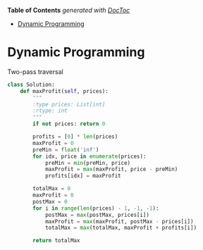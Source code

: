 <!-- START doctoc generated TOC please keep comment here to allow auto update -->
<!-- DON'T EDIT THIS SECTION, INSTEAD RE-RUN doctoc TO UPDATE -->
**Table of Contents**  *generated with [DocToc](https://github.com/thlorenz/doctoc)*

- [Dynamic Programming](#dynamic-programming)

<!-- END doctoc generated TOC please keep comment here to allow auto update -->

# Dynamic Programming 

Two-pass traversal

```python
class Solution:
    def maxProfit(self, prices):
        """
        :type prices: List[int]
        :rtype: int
        """
        if not prices: return 0

        profits = [0] * len(prices)
        maxProfit = 0
        preMin = float('inf')
        for idx, price in enumerate(prices):
            preMin = min(preMin, price)
            maxProfit = max(maxProfit, price - preMin)
            profits[idx] = maxProfit

        totalMax = 0
        maxProfit = 0
        postMax = 0
        for i in range(len(prices) - 1, -1, -1):
            postMax = max(postMax, prices[i])
            maxProfit = max(maxProfit, postMax - prices[i])
            totalMax = max(totalMax, maxProfit + profits[i])

        return totalMax
```
